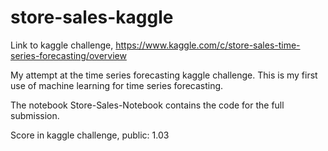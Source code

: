 # store-sales-kaggle

Link to kaggle challenge, https://www.kaggle.com/c/store-sales-time-series-forecasting/overview

My attempt at the time series forecasting kaggle challenge. This is my first use of machine learning for time series forecasting.

The notebook Store-Sales-Notebook contains the code for the full submission.

Score in kaggle challenge, public: 1.03
